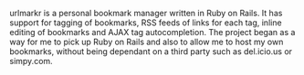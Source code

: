 urlmarkr is a personal bookmark manager written in Ruby on Rails. It has support for tagging of bookmarks, RSS feeds of links for each tag, inline editing of bookmarks and AJAX tag autocompletion. The project began as a way for me to pick up Ruby on Rails and also to allow me to host my own bookmarks, without being dependant on a third party such as del.icio.us or simpy.com.